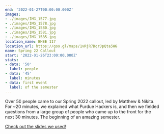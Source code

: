 ```yaml
---
end: '2022-01-27T00:00:00.000Z'
images:
- ./images/IMG_1577.jpg
- ./images/IMG_1578.jpg
- ./images/IMG_1580.jpg
- ./images/IMG_1581.jpg
- ./images/IMG_1585.jpg
location_name: BHEE 117
location_url: https://goo.gl/maps/1vRjR7DqrJpQta5W6
name: Spring 22 Callout
start: '2022-01-26T23:00:00.000Z'
stats:
- data: '50'
  label: people
- data: '45'
  label: minutes
- data: first event
  label: of the semester
---
```


Over 50 people came to our Spring 2022 callout, led by Matthew & Nikita. For ~20 minutes, we explained what Purdue Hackers is, and then we fielded questions from a large group of people who came up to the front for the next 30 minutes. The beginning of an amazing semester.

[Check out the slides we used!](https://docs.google.com/presentation/d/1axqCI-EgpnLBp5Ol-jczoCu4sHJ3FbcN/edit#slide=id.p1)